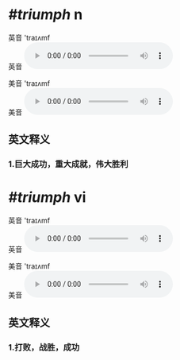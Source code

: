 # ***\#triumph*** n
英音 'traɪʌmf  
英音
<audio src="./media/triumph1_AAC.aac" controls="controls"></audio>

美音 'traɪʌmf  
美音
<audio src="./media/triumph2_AAC.aac" controls="controls"></audio>



  

英文释义
---
### 1.**巨大成功，重大成就，伟大胜利**  


# ***\#triumph*** vi
英音 'traɪʌmf  
英音
<audio src="./media/triumph1_AAC.aac" controls="controls"></audio>

美音 'traɪʌmf  
美音
<audio src="./media/triumph2_AAC.aac" controls="controls"></audio>



  

英文释义
---
### 1.**打败，战胜，成功**  


